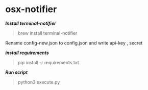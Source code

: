 # osx-notifier

<b><i>Install terminal-notifier</i></b><br />
>brew install terminal-notifier

Rename config-new.json to config.json  and write api-key , secret

<b><i>install requirements</i></b>   
>pip install -r requirements.txt

<b><i>Run script</i></b><br />
>python3 execute.py
